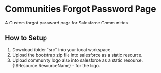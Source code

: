 # Communities Forgot Password Page
A Custom forgot password page for Salesforce Communities<br/>
## How to Setup
1. Download folder "src" into your local workspace.
1. Upload the bootstrap zip file into salesforce as a static resource.
1. Upload community logo also into salesforce as a static resource.
{!$Resource.ResourceName} - for the logo.<br/>
